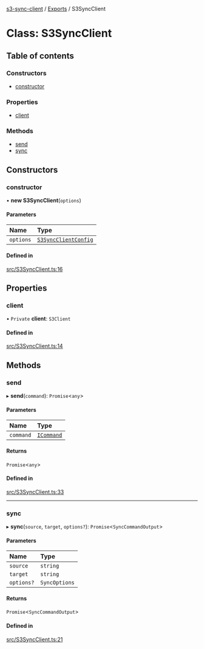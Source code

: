 [s3-sync-client](../README.md) / [Exports](../modules.md) / S3SyncClient

# Class: S3SyncClient

## Table of contents

### Constructors

- [constructor](S3SyncClient.md#constructor)

### Properties

- [client](S3SyncClient.md#client)

### Methods

- [send](S3SyncClient.md#send)
- [sync](S3SyncClient.md#sync)

## Constructors

### constructor

• **new S3SyncClient**(`options`)

#### Parameters

| Name | Type |
| :------ | :------ |
| `options` | [`S3SyncClientConfig`](../modules.md#s3syncclientconfig) |

#### Defined in

[src/S3SyncClient.ts:16](https://github.com/jeanbmar/s3-sync-client/blob/aff45e9/src/S3SyncClient.ts#L16)

## Properties

### client

• `Private` **client**: `S3Client`

#### Defined in

[src/S3SyncClient.ts:14](https://github.com/jeanbmar/s3-sync-client/blob/aff45e9/src/S3SyncClient.ts#L14)

## Methods

### send

▸ **send**(`command`): `Promise`<`any`\>

#### Parameters

| Name | Type |
| :------ | :------ |
| `command` | [`ICommand`](../interfaces/ICommand.md) |

#### Returns

`Promise`<`any`\>

#### Defined in

[src/S3SyncClient.ts:33](https://github.com/jeanbmar/s3-sync-client/blob/aff45e9/src/S3SyncClient.ts#L33)

___

### sync

▸ **sync**(`source`, `target`, `options?`): `Promise`<`SyncCommandOutput`\>

#### Parameters

| Name | Type |
| :------ | :------ |
| `source` | `string` |
| `target` | `string` |
| `options?` | `SyncOptions` |

#### Returns

`Promise`<`SyncCommandOutput`\>

#### Defined in

[src/S3SyncClient.ts:21](https://github.com/jeanbmar/s3-sync-client/blob/aff45e9/src/S3SyncClient.ts#L21)
